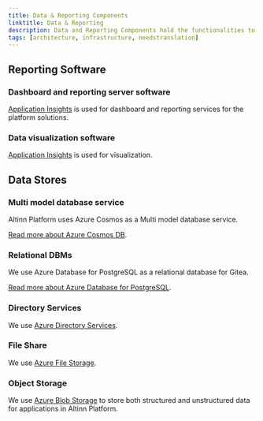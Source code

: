 ```yaml
---
title: Data & Reporting Components
linktitle: Data & Reporting
description: Data and Reporting Components hold the functionalities to manage data and create business reports.
tags: [architecture, infrastructure, needstranslation]
---
```


## Reporting Software

### Dashboard and reporting server software

[Application Insights](https://docs.microsoft.com/en-us/azure/azure-monitor/app/app-insights-overview)
is used for dashboard and reporting services for the platform solutions.


### Data visualization software

[Application Insights](https://docs.microsoft.com/en-us/azure/azure-monitor/app/app-insights-overview) is used for visualization.


## Data Stores

### Multi model database service

Altinn Platform uses Azure Cosmos as a Multi model database service.

[Read more about Azure Cosmos DB](https://docs.microsoft.com/en-us/azure/cosmos-db/introduction).


### Relational DBMs

We use Azure Database for PostgreSQL as a relational database for Gitea.

[Read more about Azure Database for PostgreSQL](https://azure.microsoft.com/en-us/services/postgresql/).


### Directory Services

We use [Azure Directory Services](https://azure.microsoft.com/en-us/services/active-directory/).


### File Share

We use [Azure File Storage](https://azure.microsoft.com/en-us/services/storage/files/).

### Object Storage

We use [Azure Blob Storage](https://azure.microsoft.com/en-us/services/storage/blobs/)
to store both structured and unstructured data for applications in Altinn Platform.
